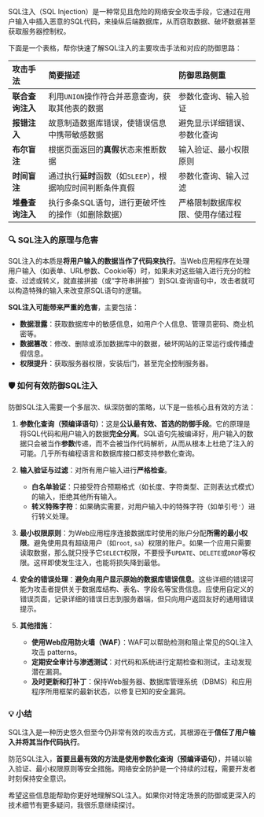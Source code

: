 SQL注入（SQL Injection）是一种常见且危险的网络安全攻击手段，它通过在用户输入中插入恶意的SQL代码，来操纵后端数据库，从而窃取数据、破坏数据甚至获取服务器控制权。

下面是一个表格，帮你快速了解SQL注入的主要攻击手法和对应的防御思路：

| 攻击手法       | 简要描述                                                                 | 防御思路侧重                               |
| :------------- | :----------------------------------------------------------------------- | :----------------------------------------- |
| **联合查询注入** | 利用`UNION`操作符合并恶意查询，获取其他表的数据                     | 参数化查询、输入验证                         |
| **报错注入**   | 故意制造数据库错误，使错误信息中携带敏感数据                   | 避免显示详细错误、参数化查询                   |
| **布尔盲注**   | 根据页面返回的**真假**状态来推断数据                                 | 输入验证、最小权限原则                       |
| **时间盲注**   | 通过执行**延时**函数（如`SLEEP`），根据响应时间判断条件真假              | 参数化查询、输入过滤                         |
| **堆叠查询注入** | 执行多条SQL语句，进行更破坏性的操作（如删除数据）                        | 严格限制数据库权限、使用存储过程               |

### 🔍 SQL注入的原理与危害

SQL注入的本质是**将用户输入的数据当作了代码来执行**。当Web应用程序在处理用户输入（如表单、URL参数、Cookie等）时，如果未对这些输入进行充分的检查、过滤或转义，就直接拼接（或“字符串拼接”）到SQL查询语句中，攻击者就可以构造特殊的输入来改变原SQL语句的逻辑。

**SQL注入可能带来严重的危害**，主要包括：
*   **数据泄露**：获取数据库中的敏感信息，如用户个人信息、管理员密码、商业机密等。
*   **数据篡改**：修改、删除或添加数据库中的数据，破坏网站的正常运行或传播虚假信息。
*   **权限提升**：获取服务器权限，安装后门，甚至完全控制服务器。

### 🛡️ 如何有效防御SQL注入

防御SQL注入需要一个多层次、纵深防御的策略，以下是一些核心且有效的方法：

1.  **参数化查询（预编译语句）**：这是**公认最有效、首选的防御手段**。它的原理是将SQL代码和用户输入的数据**完全分离**。SQL语句先被编译好，用户输入的数据只会被当作**参数**传递，而不会被当作代码解析，从而从根本上杜绝了注入的可能。几乎所有编程语言和数据库接口都支持参数化查询。

2.  **输入验证与过滤**：对所有用户输入进行**严格检查**。
    *   **白名单验证**：只接受符合预期格式（如长度、字符类型、正则表达式模式）的输入，拒绝其他所有输入。
    *   **转义特殊字符**：如果确实需要，对用户输入中的特殊字符（如单引号`'`）进行转义处理。

3.  **最小权限原则**：为Web应用程序连接数据库时使用的账户分配**所需的最小权限**。避免使用具有超级用户（如`root`, `sa`）权限的账户。如果一个应用只需要读取数据，那么就只授予它`SELECT`权限，不要授予`UPDATE`、`DELETE`或`DROP`等权限。这样即使发生注入，也能将损失降到最低。

4.  **安全的错误处理**：**避免向用户显示原始的数据库错误信息**。这些详细的错误可能为攻击者提供关于数据库结构、表名、字段名等宝贵信息。应使用自定义的错误页面，记录详细的错误日志到服务器端，但只向用户返回友好的通用错误提示。

5.  **其他措施**：
    *   **使用Web应用防火墙（WAF）**：WAF可以帮助检测和阻止常见的SQL注入攻击 patterns。
    *   **定期安全审计与渗透测试**：对代码和系统进行定期检查和测试，主动发现潜在漏洞。
    *   **及时更新和打补丁**：保持Web服务器、数据库管理系统（DBMS）和应用程序所用框架的最新状态，以修复已知的安全漏洞。

### 💡 小结

SQL注入是一种历史悠久但至今仍非常有效的攻击方式，其根源在于**信任了用户输入并将其当作代码执行**。

防范SQL注入，**首要且最有效的方法是使用参数化查询（预编译语句）**，并辅以输入验证、最小权限原则等安全措施。网络安全防护是一个持续的过程，需要开发者时刻保持安全意识。

希望这些信息能帮助你更好地理解SQL注入。如果你对特定场景的防御或更深入的技术细节有更多疑问，我很乐意继续探讨。
